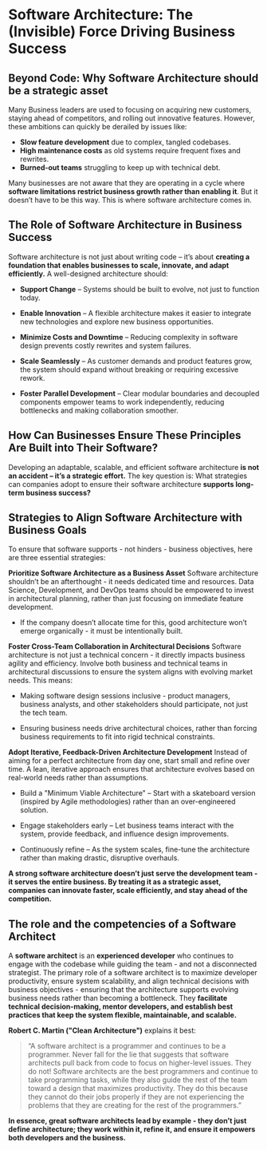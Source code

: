 # Software Architecture: The (Invisible) Force Driving Business Success  

## Beyond Code: Why Software Architecture should be a strategic asset

Many Business leaders are used to focusing on acquiring new customers, staying ahead of competitors, and rolling out innovative features. However, these ambitions can quickly be derailed by issues like:

- **Slow feature development** due to complex, tangled codebases.  
- **High maintenance costs** as old systems require frequent fixes and rewrites.  
- **Burned-out teams** struggling to keep up with technical debt.

Many businesses are not aware that they are operating in a cycle where **software limitations restrict business growth rather than enabling it**. But it doesn’t have to be this way. This is where software architecture comes in. 

## The Role of Software Architecture in Business Success

Software architecture is not just about writing code – it’s about **creating a foundation that enables businesses to scale, innovate, and adapt efficiently.** A well-designed architecture should:

- **Support Change** – Systems should be built to evolve, not just to function today.

- **Enable Innovation** – A flexible architecture makes it easier to integrate new technologies and explore new business opportunities.

- **Minimize Costs and Downtime** – Reducing complexity in software design prevents costly rewrites and system failures.

- **Scale Seamlessly** – As customer demands and product features grow, the system should expand without breaking or requiring excessive rework.

- **Foster Parallel Development** – Clear modular boundaries and decoupled components empower teams to work independently, reducing bottlenecks and making collaboration smoother.

  

## **How Can Businesses Ensure These Principles Are Built into Their Software?**

Developing an adaptable, scalable, and efficient software architecture **is not an accident – it’s a strategic effort.** The key question is: What strategies can companies adopt to ensure their software architecture **supports long-term business success?**



## Strategies to Align Software Architecture with Business Goals

To ensure that software supports - not hinders - business objectives, here are three essential strategies:

**Prioritize Software Architecture as a Business Asset**
Software architecture shouldn’t be an afterthought - it needs dedicated time and resources. Data Science, Development, and DevOps teams should be empowered to invest in architectural planning, rather than just focusing on immediate feature development.

- If the company doesn’t allocate time for this, good architecture won’t emerge organically - it must be intentionally built.

**Foster Cross-Team Collaboration in Architectural Decisions**
Software architecture is not just a technical concern - it directly impacts business agility and efficiency. Involve both business and technical teams in architectural discussions to ensure the system aligns with evolving market needs. This means:

- Making software design sessions inclusive - product managers, business analysts, and other stakeholders should participate, not just the tech team.


- Ensuring business needs drive architectural choices, rather than forcing business requirements to fit into rigid technical constraints.

**Adopt Iterative, Feedback-Driven Architecture Development**
Instead of aiming for a perfect architecture from day one, start small and refine over time. A lean, iterative approach ensures that architecture evolves based on real-world needs rather than assumptions.


- Build a "Minimum Viable Architecture" – Start with a skateboard version (inspired by Agile methodologies) rather than an over-engineered solution.

- Engage stakeholders early – Let business teams interact with the system, provide feedback, and influence design improvements.

- Continuously refine – As the system scales, fine-tune the architecture rather than making drastic, disruptive overhauls.

**A strong software architecture doesn’t just serve the development team - it serves the entire business. By treating it as a strategic asset, companies can innovate faster, scale efficiently, and stay ahead of the competition.**



## The role and the competencies of a Software Architect

A **software architect** is an **experienced developer** who continues to engage with the codebase while guiding the team - and not a disconnected strategist. The primary role of a software architect is to maximize developer productivity, ensure system scalability, and align technical decisions with business objectives - ensuring that the architecture supports evolving business needs rather than becoming a bottleneck. They **facilitate technical decision-making, mentor developers, and establish best practices that keep the system flexible, maintainable, and scalable.**

**Robert C. Martin ("Clean Architecture")** explains it best:  

> “A software architect is a programmer and continues to be a programmer. Never fall for the lie that suggests that software architects pull back from code to focus on higher-level issues. They do not! Software architects are the best programmers and continue to take programming tasks, while they also guide the rest of the team toward a design that maximizes productivity. They do this because they cannot do their jobs properly if they are not experiencing the problems that they are creating for the rest of the programmers.”  

**In essence, great software architects lead by example - they don’t just define architecture; they work within it, refine it, and ensure it empowers both developers and the business.**

